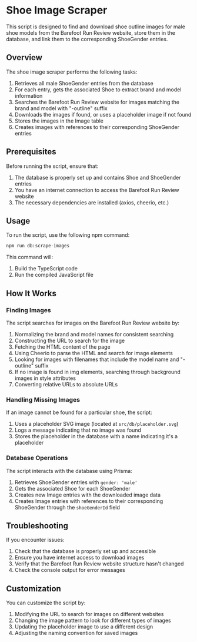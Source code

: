 # Shoe Image Scraper

This script is designed to find and download shoe outline images for male shoe models from the Barefoot Run Review website, store them in the database, and link them to the corresponding ShoeGender entries.

## Overview

The shoe image scraper performs the following tasks:

1. Retrieves all male ShoeGender entries from the database
2. For each entry, gets the associated Shoe to extract brand and model information
3. Searches the Barefoot Run Review website for images matching the brand and model with "-outline" suffix
4. Downloads the images if found, or uses a placeholder image if not found
5. Stores the images in the Image table
6. Creates images with references to their corresponding ShoeGender entries

## Prerequisites

Before running the script, ensure that:

1. The database is properly set up and contains Shoe and ShoeGender entries
2. You have an internet connection to access the Barefoot Run Review website
3. The necessary dependencies are installed (axios, cheerio, etc.)

## Usage

To run the script, use the following npm command:

```bash
npm run db:scrape-images
```

This command will:
1. Build the TypeScript code
2. Run the compiled JavaScript file

## How It Works

### Finding Images

The script searches for images on the Barefoot Run Review website by:

1. Normalizing the brand and model names for consistent searching
2. Constructing the URL to search for the image
3. Fetching the HTML content of the page
4. Using Cheerio to parse the HTML and search for image elements
5. Looking for images with filenames that include the model name and "-outline" suffix
6. If no image is found in img elements, searching through background images in style attributes
7. Converting relative URLs to absolute URLs

### Handling Missing Images

If an image cannot be found for a particular shoe, the script:

1. Uses a placeholder SVG image (located at `src/db/placeholder.svg`)
2. Logs a message indicating that no image was found
3. Stores the placeholder in the database with a name indicating it's a placeholder

### Database Operations

The script interacts with the database using Prisma:

1. Retrieves ShoeGender entries with `gender: 'male'`
2. Gets the associated Shoe for each ShoeGender
3. Creates new Image entries with the downloaded image data
4. Creates Image entries with references to their corresponding ShoeGender through the `shoeGenderId` field

## Troubleshooting

If you encounter issues:

1. Check that the database is properly set up and accessible
2. Ensure you have internet access to download images
3. Verify that the Barefoot Run Review website structure hasn't changed
4. Check the console output for error messages

## Customization

You can customize the script by:

1. Modifying the URL to search for images on different websites
2. Changing the image pattern to look for different types of images
3. Updating the placeholder image to use a different design
4. Adjusting the naming convention for saved images

